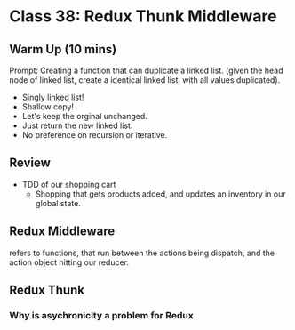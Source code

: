 # Class 38: Redux Thunk Middleware

## Warm Up (10 mins)

Prompt: Creating a function that can duplicate a linked list. (given the head node of linked list, create a identical linked list, with all values duplicated).

* Singly linked list!
* Shallow copy!
* Let's keep the orginal unchanged.
* Just return the new linked list.
* No preference on recursion or iterative.

## Review

* TDD of our shopping cart
  * Shopping that gets products added, and updates an inventory in our global state.

## Redux Middleware

refers to functions, that run between the actions being dispatch, and the action object hitting our reducer.

## Redux Thunk

### Why is asychronicity a problem for Redux
